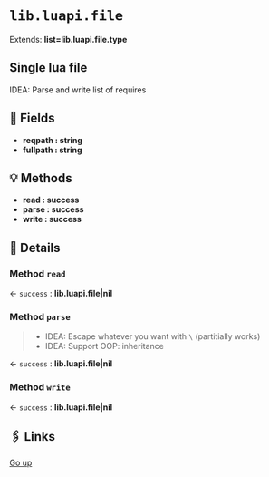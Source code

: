 # `lib.luapi.file`

Extends: **list=lib.luapi.file.type**

## Single lua file

IDEA: Parse and write list of requires

## 📜 Fields

+ **reqpath : string**
+ **fullpath : string**

## 💡 Methods

+ **read : success**
+ **parse : success**
+ **write : success**

## 🧩 Details

### Method `read`

← `success` : **lib.luapi.file|nil**

### Method `parse`

> + IDEA: Escape whatever you want with `\` (partitially works)
> + IDEA: Support OOP: inheritance

← `success` : **lib.luapi.file|nil**

### Method `write`

← `success` : **lib.luapi.file|nil**

## 🖇️ Links

[Go up](..)
